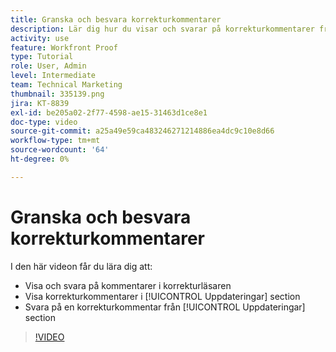 ```yaml
---
title: Granska och besvara korrekturkommentarer
description: Lär dig hur du visar och svarar på korrekturkommentarer från korrekturläsaren och från [!UICONTROL Uppdateringar] avsnitt i [!DNL  Workfront].
activity: use
feature: Workfront Proof
type: Tutorial
role: User, Admin
level: Intermediate
team: Technical Marketing
thumbnail: 335139.png
jira: KT-8839
exl-id: be205a02-2f77-4598-ae15-31463d1ce8e1
doc-type: video
source-git-commit: a25a49e59ca483246271214886ea4dc9c10e8d66
workflow-type: tm+mt
source-wordcount: '64'
ht-degree: 0%

---
```


# Granska och besvara korrekturkommentarer

I den här videon får du lära dig att:

* Visa och svara på kommentarer i korrekturläsaren
* Visa korrekturkommentarer i [!UICONTROL Uppdateringar] section
* Svara på en korrekturkommentar från [!UICONTROL Uppdateringar] section

>[!VIDEO](https://video.tv.adobe.com/v/335139/?quality=12&learn=on)
